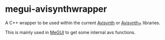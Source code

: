 # megui-avisynthwrapper

A C++ wrapper to be used within the current [Avisynth](http://avisynth.nl/) or [Avisynth+](https://github.com/AviSynth/AviSynthPlus) libraries. 

This is mainly used in [MeGUI](https://github.com/Kurtnoise-zeus/megui) to get some internal avs functions.
